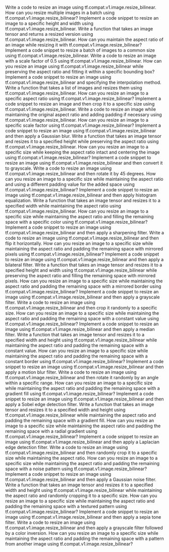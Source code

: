 Write a code to resize an image using tf.compat.v1.image.resize_bilinear.
How can you resize multiple images in a batch using tf.compat.v1.image.resize_bilinear?
Implement a code snippet to resize an image to a specific height and width using tf.compat.v1.image.resize_bilinear.
Write a function that takes an image tensor and returns a resized version using tf.compat.v1.image.resize_bilinear.
How can you maintain the aspect ratio of an image while resizing it with tf.compat.v1.image.resize_bilinear?
Implement a code snippet to resize a batch of images to a common size using tf.compat.v1.image.resize_bilinear.
Write a code to resize an image with a scale factor of 0.5 using tf.compat.v1.image.resize_bilinear.
How can you resize an image using tf.compat.v1.image.resize_bilinear while preserving the aspect ratio and fitting it within a specific bounding box?
Implement a code snippet to resize an image using tf.compat.v1.image.resize_bilinear and specifying the interpolation method.
Write a function that takes a list of images and resizes them using tf.compat.v1.image.resize_bilinear.
How can you resize an image to a specific aspect ratio using tf.compat.v1.image.resize_bilinear?
Implement a code snippet to resize an image and then crop it to a specific size using tf.compat.v1.image.resize_bilinear.
Write a code to resize an image while maintaining the original aspect ratio and adding padding if necessary using tf.compat.v1.image.resize_bilinear.
How can you resize an image to a specific scale factor using tf.compat.v1.image.resize_bilinear?
Implement a code snippet to resize an image using tf.compat.v1.image.resize_bilinear and then apply a Gaussian blur.
Write a function that takes an image tensor and resizes it to a specified height while preserving the aspect ratio using tf.compat.v1.image.resize_bilinear.
How can you resize an image to a specific size while keeping the aspect ratio intact and centering the image using tf.compat.v1.image.resize_bilinear?
Implement a code snippet to resize an image using tf.compat.v1.image.resize_bilinear and then convert it to grayscale.
Write a code to resize an image using tf.compat.v1.image.resize_bilinear and then rotate it by 45 degrees.
How can you resize an image to a specific size while maintaining the aspect ratio and using a different padding value for the added space using tf.compat.v1.image.resize_bilinear?
Implement a code snippet to resize an image using tf.compat.v1.image.resize_bilinear and then apply histogram equalization.
Write a function that takes an image tensor and resizes it to a specified width while maintaining the aspect ratio using tf.compat.v1.image.resize_bilinear.
How can you resize an image to a specific size while maintaining the aspect ratio and filling the remaining space with a specific color using tf.compat.v1.image.resize_bilinear?
Implement a code snippet to resize an image using tf.compat.v1.image.resize_bilinear and then apply a sharpening filter.
Write a code to resize an image using tf.compat.v1.image.resize_bilinear and then flip it horizontally.
How can you resize an image to a specific size while maintaining the aspect ratio and padding the remaining space with mirrored pixels using tf.compat.v1.image.resize_bilinear?
Implement a code snippet to resize an image using tf.compat.v1.image.resize_bilinear and then apply a bilateral filter.
Write a function that takes an image tensor and resizes it to a specified height and width using tf.compat.v1.image.resize_bilinear while preserving the aspect ratio and filling the remaining space with mirrored pixels.
How can you resize an image to a specific size while maintaining the aspect ratio and padding the remaining space with a mirrored border using tf.compat.v1.image.resize_bilinear?
Implement a code snippet to resize an image using tf.compat.v1.image.resize_bilinear and then apply a grayscale filter.
Write a code to resize an image using tf.compat.v1.image.resize_bilinear and then crop it randomly to a specific size.
How can you resize an image to a specific size while maintaining the aspect ratio and padding the remaining space with a constant value using tf.compat.v1.image.resize_bilinear?
Implement a code snippet to resize an image using tf.compat.v1.image.resize_bilinear and then apply a median filter.
Write a function that takes an image tensor and resizes it to a specified width and height using tf.compat.v1.image.resize_bilinear while maintaining the aspect ratio and padding the remaining space with a constant value.
How can you resize an image to a specific size while maintaining the aspect ratio and padding the remaining space with a constant border using tf.compat.v1.image.resize_bilinear?
Implement a code snippet to resize an image using tf.compat.v1.image.resize_bilinear and then apply a motion blur filter.
Write a code to resize an image using tf.compat.v1.image.resize_bilinear and then rotate it randomly by an angle within a specific range.
How can you resize an image to a specific size while maintaining the aspect ratio and padding the remaining space with a gradient fill using tf.compat.v1.image.resize_bilinear?
Implement a code snippet to resize an image using tf.compat.v1.image.resize_bilinear and then apply a Sobel edge detection filter.
Write a function that takes an image tensor and resizes it to a specified width and height using tf.compat.v1.image.resize_bilinear while maintaining the aspect ratio and padding the remaining space with a gradient fill.
How can you resize an image to a specific size while maintaining the aspect ratio and padding the remaining space with a radial gradient using tf.compat.v1.image.resize_bilinear?
Implement a code snippet to resize an image using tf.compat.v1.image.resize_bilinear and then apply a Laplacian edge detection filter.
Write a code to resize an image using tf.compat.v1.image.resize_bilinear and then randomly crop it to a specific size while maintaining the aspect ratio.
How can you resize an image to a specific size while maintaining the aspect ratio and padding the remaining space with a noise pattern using tf.compat.v1.image.resize_bilinear?
Implement a code snippet to resize an image using tf.compat.v1.image.resize_bilinear and then apply a Gaussian noise filter.
Write a function that takes an image tensor and resizes it to a specified width and height using tf.compat.v1.image.resize_bilinear while maintaining the aspect ratio and randomly cropping it to a specific size.
How can you resize an image to a specific size while maintaining the aspect ratio and padding the remaining space with a textured pattern using tf.compat.v1.image.resize_bilinear?
Implement a code snippet to resize an image using tf.compat.v1.image.resize_bilinear and then apply a sepia tone filter.
Write a code to resize an image using tf.compat.v1.image.resize_bilinear and then apply a grayscale filter followed by a color inversion.
How can you resize an image to a specific size while maintaining the aspect ratio and padding the remaining space with a pattern from another image using tf.compat.v1.image.resize_bilinear?
